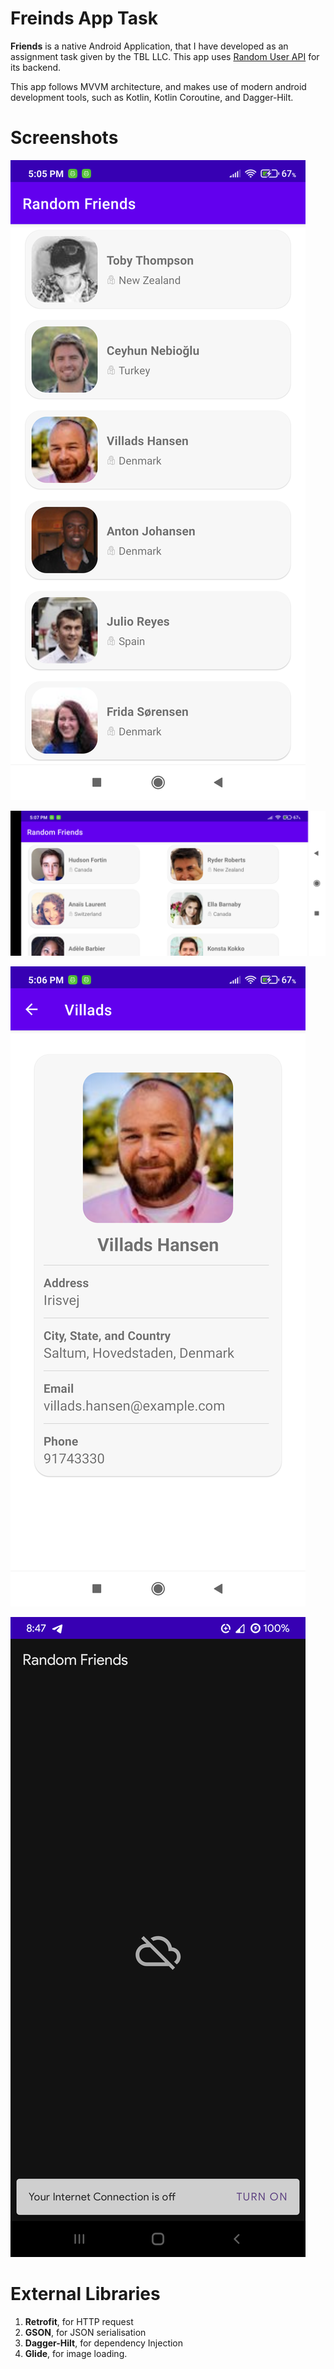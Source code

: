 # Freinds App Task

**Friends** is a native Android Application, that I have developed as an assignment task given by
the TBL LLC. This app uses [Random User API](https://randomuser.me/) for its backend.

This app follows MVVM architecture, and makes use of modern android development tools, such as
Kotlin, Kotlin Coroutine, and Dagger-Hilt.

# Screenshots

![landing page in portrait mode](github_assets/landing_page.png "Landing Page in Portrait")

![landing page in landscape mode](github_assets/landing_page_landscape.png "Landing Page in Landscape")

![details page in portrait mode](github_assets/details_page.png "Details Page in Portrait")

![no_internet page in portrait mode](github_assets/no_internet_page.png "No Internet page in Portrait")

# External Libraries

1. **Retrofit**, for HTTP request
2. **GSON**, for JSON serialisation
3. **Dagger-Hilt**, for dependency Injection
4. **Glide**, for image loading.

